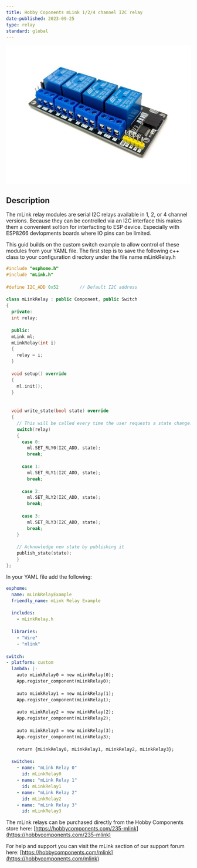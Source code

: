 ```yaml
---
title: Hobby Coponents mLink 1/2/4 channel I2C relay 
date-published: 2023-09-25
type: relay
standard: global
---
```


![mLink Relay](mlink-4-channel-i2c-parallel-relay-module.jpg)

## Description
The mLink relay modules are serial I2C relays available in 1, 2, or 4 channel versions. Because they can be controlled via an I2C interface this makes them a convenient soltion for interfacting to ESP device. Especially with ESP8266 devlopments boards where IO pins can be limited.

This guid builds on the custom switch example to allow control of these modules from your YAML file. The first step is to save the following c++ class to your configuration directory under the file name mLinkRelay.h

```c++
#include "esphome.h"
#include "mLink.h"
 
#define I2C_ADD 0x52        // Default I2C address
 
class mLinkRelay : public Component, public Switch
{
  private:
  int relay;

  public:
  mLink ml;
  mLinkRelay(int i)
  {
    relay = i;
  }
 
  void setup() override
  {
    ml.init();
  }
 
 
  void write_state(bool state) override
  {
    // This will be called every time the user requests a state change.
    switch(relay)
    {
      case 0:
        ml.SET_RLY0(I2C_ADD, state);
        break;

      case 1:
        ml.SET_RLY1(I2C_ADD, state);
        break;

      case 2:
        ml.SET_RLY2(I2C_ADD, state);
        break;

      case 3:
        ml.SET_RLY3(I2C_ADD, state);
        break;
    }
 
    // Acknowledge new state by publishing it
    publish_state(state);
    }
};
```


In your YAML file add the following:

```yaml
esphome:
  name: mLinkRelayExample
  friendly_name: mLink Relay Example
  
  includes:
    - mLinkRelay.h
  
  libraries:
    - "Wire"
    - "mlink"

switch:
- platform: custom
  lambda: |-
    auto mLinkRelay0 = new mLinkRelay(0);
    App.register_component(mLinkRelay0);

    auto mLinkRelay1 = new mLinkRelay(1);
    App.register_component(mLinkRelay1);

    auto mLinkRelay2 = new mLinkRelay(2);
    App.register_component(mLinkRelay2);

    auto mLinkRelay3 = new mLinkRelay(3);
    App.register_component(mLinkRelay3);

    return {mLinkRelay0, mLinkRelay1, mLinkRelay2, mLinkRelay3};

  switches:
    - name: "mLink Relay 0"
      id: mLinkRelay0
    - name: "mLink Relay 1"
      id: mLinkRelay1
    - name: "mLink Relay 2"
      id: mLinkRelay2
    - name: "mLink Relay 3"
      id: mLinkRelay3
```

The mLink relays can be purchased directly from the Hobby Components store here: [https://hobbycomponents.com/235-mlink](https://hobbycomponents.com/235-mlink)

For help and support you can visit the mLink section of our support forum here: [https://hobbycomponents.com/mlink](https://hobbycomponents.com/mlink)

